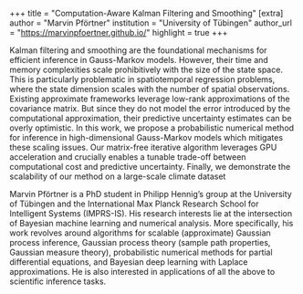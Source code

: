 +++
title = "Computation-Aware Kalman Filtering and Smoothing"
[extra]
author = "Marvin Pförtner"
institution = "University of Tübingen"
author_url = "https://marvinpfoertner.github.io/"
highlight = true
+++

Kalman filtering and smoothing are the foundational mechanisms for efficient inference in Gauss-Markov models. However, their time and memory complexities scale prohibitively with the size of the state space. This is particularly problematic in spatiotemporal regression problems, where the state dimension scales with the number of spatial observations. Existing approximate frameworks leverage low-rank approximations of the covariance matrix. But since they do not model the error introduced by the computational approximation, their predictive uncertainty estimates can be overly optimistic. In this work, we propose a probabilistic numerical method for inference in high-dimensional Gauss-Markov models which mitigates these scaling issues. Our matrix-free iterative algorithm leverages GPU acceleration and crucially enables a tunable trade-off between computational cost and predictive uncertainty. Finally, we demonstrate the scalability of our method on a large-scale climate dataset

Marvin Pförtner is a PhD student in Philipp Hennig’s group at the University of Tübingen and the International Max Planck Research School for Intelligent Systems (IMPRS-IS). His research interests lie at the intersection of Bayesian machine learning and numerical analysis. More specifically, his work revolves around algorithms for scalable (approximate) Gaussian process inference, Gaussian process theory (sample path properties, Gaussian measure theory), probabilistic numerical methods for partial differential equations, and Bayesian deep learning with Laplace approximations. He is also interested in applications of all the above to scientific inference tasks.
